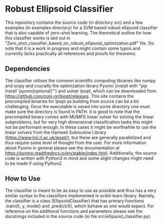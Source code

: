# Robust Ellipsoid Classifier
This repository contains the source code (in directory src) and a few examples 
(in examples directory) for a SVM based robust ellipsoid classifier that is also
capable of zero-shot learning. The theoretical outline for how this classifier
works is laid out in "Zero_shot_classifier_based_on_robust_ellipsoid_optimization.pdf"
file. Do note that it is a work in progress and might contain some typos and currently
lacks practically all references and proofs for theorems.
## Dependencies
The classifier utilises the common scientific computing libraries like numpy and scipy
and crucially the optimization library Pyomo (install with "pip install 'pyomo[optional]'")
and solver Ipopt, which can be downloaded from https://github.com/coin-or/Ipopt/releases.
This site contains the precompiled binaries for Ipopt as building from source can be a bit 
challenging. Once the executable is saved into some directory one must make sure the directory
is found in PATH. It is good to note that the precompiled binary comes with MUMPS linear solver
for solving the linear subproblems, but for very high dimensional classification tasks
this might not be performant enough. In these cases it might be worthwhile to use the linear solvers
from the Hartwell Subroutine Library (https://www.hsl.rl.ac.uk/ipopt/), but these are generally
parallelized and thus require some level of thought from the user. For more information about Pyomo
in general please see the documentation at https://pyomo.readthedocs.io/en/stable/index.html.
Additionally, the source code is written with Python3 in mind and some slight changes might
need to be made if using Python2.
## How to Use
The classifier is meant to be as easy to use as possible and thus has a very similar syntax
to the classifiers implemented in scikit-learn library. Namely, the classifier is a class
(EllipsoidClassifier) that has primary functions .train(X, y, model) and .predict(X), which
behave as one would expect. For reference on the additional functions and parameters
please see the docstrings included in the source code (in file src/ellipsoid_classifier.py).
